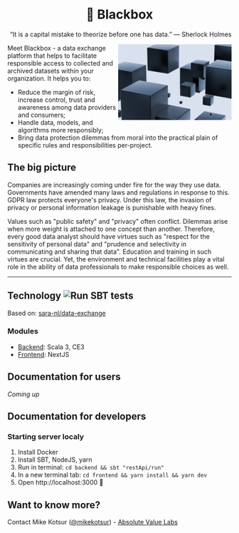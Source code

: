 <h1 align="center">🔲 Blackbox</h1>
 <p align="right">“It is a capital mistake to theorize before one has data.” — Sherlock Holmes</p>

 

<p>

 <img align="right" height="170" src="./docs/img/black-boxes.jpg" title="Black Boxes" alt="Black Boxes">
Meet Blackbox - a data exchange platform that helps to facilitate responsible access to collected and archived datasets within your organization. It helps you to:
<ul>
<li>Reduce the margin of risk, increase control, trust and awareness among data providers and consumers;</li>
<li>Handle data, models, and algorithms more responsibly;</li>
<li>Bring data protection dilemmas from moral into the practical plain of specific rules and responsibilities per-project.</li>
</ul>
</p>

## The big picture

<p>
Companies are increasingly coming under fire for the way they use data. Governments have amended many laws and regulations in response to this. GDPR law protects everyone's privacy. Under this law, the invasion of privacy or personal information leakage is punishable with heavy fines.
</p>

<p>
Values ​​such as "public safety" and "privacy" often conflict. Dilemmas arise when more weight is attached to one concept than another. Therefore, every good data analyst should have virtues such as "respect for the sensitivity of personal data" and "prudence and selectivity in communicating and sharing that data". Education and training in such virtues are crucial. Yet, the environment and technical facilities play a vital role in the ability of data professionals to make responsible choices as well.
</p>
<hr/>



## Technology ![Run SBT tests](https://github.com/mkotsur/blackbox/actions/workflows/run-sbt-test.yml/badge.svg)

Based on: [sara-nl/data-exchange](https://github.com/sara-nl/data-exchange)

### Modules

* [Backend](./backend/): Scala 3, CE3
* [Frontend](./frontend/): NextJS


## Documentation for users

*Coming up*

## Documentation for developers


### Starting server localy

1. Install Docker
2. Install SBT, NodeJS, yarn
3. Run in terminal: `cd backend && sbt "restApi/run"`
4. In a new terminal tab: `cd frontend && yarn install && yarn dev`
5. Open http://localhost:3000 🎉


## Want to know more?

Contact Mike Kotsur ([@mikekotsur](http://twitter.com/mikekotsur)) - [Absolute Value Labs](https://absolutevalue.nl)
